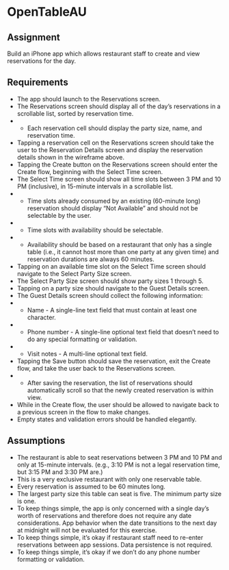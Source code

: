 # OpenTableAU
## Assignment
Build an iPhone app which allows restaurant staff to create and view reservations for the day.

## Requirements
* The app should launch to the Reservations screen.
* The Reservations screen should display all of the day’s reservations in a scrollable list,
sorted by reservation time.
* * Each reservation cell should display the party size, name, and reservation time.
* Tapping a reservation cell on the Reservations screen should take the user to the
Reservation Details screen and display the reservation details shown in the wireframe
above.
* Tapping the Create button on the Reservations screen should enter the Create flow,
beginning with the Select Time screen.
* The Select Time screen should show all time slots between 3 PM and 10 PM (inclusive),
in 15-minute intervals in a scrollable list.
* * Time slots already consumed by an existing (60-minute long) reservation should
display “Not Available” and should not be selectable by the user.
* * Time slots with availability should be selectable.
* * Availability should be based on a restaurant that only has a single table (i.e., it
cannot host more than one party at any given time) and reservation durations are
always 60 minutes.
* Tapping on an available time slot on the Select Time screen should navigate to the
Select Party Size screen.
* The Select Party Size screen should show party sizes 1 through 5.
* Tapping on a party size should navigate to the Guest Details screen.
* The Guest Details screen should collect the following information:
* * Name - A single-line text field that must contain at least one character.
* * Phone number - A single-line optional text field that doesn’t need to do any
special formatting or validation.
* * Visit notes - A multi-line optional text field.
* Tapping the Save button should save the reservation, exit the Create flow, and take the
user back to the Reservations screen.
* * After saving the reservation, the list of reservations should automatically scroll so
that the newly created reservation is within view.
* While in the Create flow, the user should be allowed to navigate back to a previous
screen in the flow to make changes.
* Empty states and validation errors should be handled elegantly.

## Assumptions
- The restaurant is able to seat reservations between 3 PM and 10 PM and only at
15-minute intervals. (e.g., 3:10 PM is not a legal reservation time, but 3:15 PM and
3:30 PM are.)
- This is a very exclusive restaurant with only one reservable table.
- Every reservation is assumed to be 60 minutes long.
- The largest party size this table can seat is five. The minimum party size is one.
- To keep things simple, the app is only concerned with a single day’s worth of
reservations and therefore does not require any date considerations. App behavior
when the date transitions to the next day at midnight will not be evaluated for this
exercise.
- To keep things simple, it’s okay if restaurant staff need to re-enter reservations
between app sessions. Data persistence is not required.
- To keep things simple, it’s okay if we don’t do any phone number formatting or
validation.
